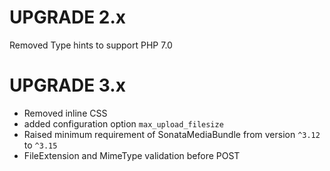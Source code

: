 UPGRADE 2.x
======

Removed Type hints to support PHP 7.0


UPGRADE 3.x
======

* Removed inline CSS
* added configuration option `max_upload_filesize` 
* Raised minimum requirement of SonataMediaBundle from version `^3.12` to `^3.15`
* FileExtension and MimeType validation before POST
